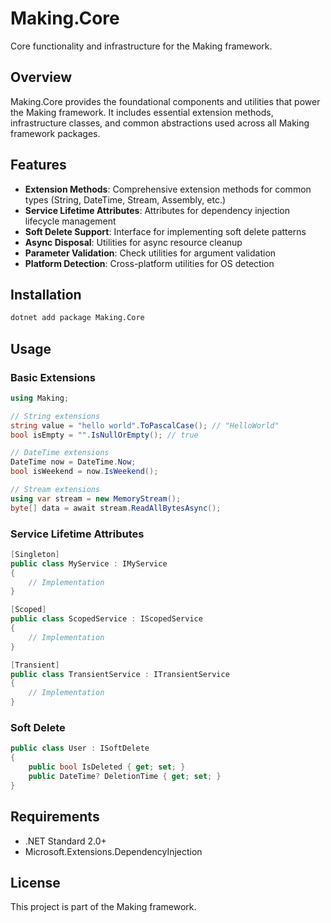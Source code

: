 # Making.Core

Core functionality and infrastructure for the Making framework.

## Overview

Making.Core provides the foundational components and utilities that power the Making framework. It includes essential extension methods, infrastructure classes, and common abstractions used across all Making framework packages.

## Features

- **Extension Methods**: Comprehensive extension methods for common types (String, DateTime, Stream, Assembly, etc.)
- **Service Lifetime Attributes**: Attributes for dependency injection lifecycle management
- **Soft Delete Support**: Interface for implementing soft delete patterns
- **Async Disposal**: Utilities for async resource cleanup
- **Parameter Validation**: Check utilities for argument validation
- **Platform Detection**: Cross-platform utilities for OS detection

## Installation

```bash
dotnet add package Making.Core
```

## Usage

### Basic Extensions

```csharp
using Making;

// String extensions
string value = "hello world".ToPascalCase(); // "HelloWorld"
bool isEmpty = "".IsNullOrEmpty(); // true

// DateTime extensions
DateTime now = DateTime.Now;
bool isWeekend = now.IsWeekend();

// Stream extensions
using var stream = new MemoryStream();
byte[] data = await stream.ReadAllBytesAsync();
```

### Service Lifetime Attributes

```csharp
[Singleton]
public class MyService : IMyService
{
    // Implementation
}

[Scoped]
public class ScopedService : IScopedService
{
    // Implementation
}

[Transient]
public class TransientService : ITransientService
{
    // Implementation
}
```

### Soft Delete

```csharp
public class User : ISoftDelete
{
    public bool IsDeleted { get; set; }
    public DateTime? DeletionTime { get; set; }
}
```

## Requirements

- .NET Standard 2.0+
- Microsoft.Extensions.DependencyInjection

## License

This project is part of the Making framework.